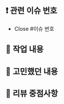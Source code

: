 ## ❗️ 관련 이슈 번호
- Close #이슈 번호

## 🚀 작업 내용
<!-- 이번 PR에서 작업한 내용을 간략히 설명해주세요.(이미지 첨부 가능) -->

## 🤔 고민했던 내용

## 💬 리뷰 중점사항
<!-- 리뷰어가 특별히 봐주었으면 하는 부분이 있다면 작성해주세요. -->
